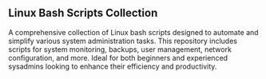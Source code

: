 ## Linux Bash Scripts Collection
A comprehensive collection of Linux bash scripts designed to automate and simplify various system administration tasks. This repository includes scripts for system monitoring, backups, user management, network configuration, and more. Ideal for both beginners and experienced sysadmins looking to enhance their efficiency and productivity.



